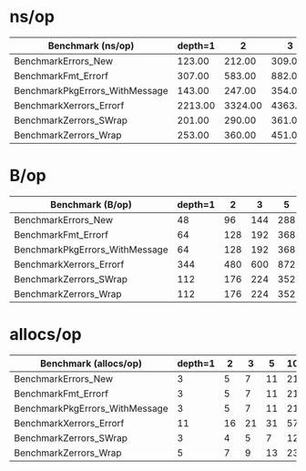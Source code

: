 # ns/op

 Benchmark (ns/op) | depth=1 | 2 | 3 | 5 | 10 | 20
--- | --- | --- | --- | --- | --- | ---
BenchmarkErrors_New | 123.00 | 212.00 | 309.00 | 511.00 | 1049.00 | 2437.00
BenchmarkFmt_Errorf | 307.00 | 583.00 | 882.00 | 1455.00 | 2984.00 | 6354.00
BenchmarkPkgErrors_WithMessage | 143.00 | 247.00 | 354.00 | 607.00 | 1309.00 | 2853.00
BenchmarkXerrors_Errorf | 2213.00 | 3324.00 | 4363.00 | 6455.00 | 12016.00 | 22459.00
BenchmarkZerrors_SWrap | 201.00 | 290.00 | 361.00 | 511.00 | 926.00 | 1785.00
BenchmarkZerrors_Wrap | 253.00 | 360.00 | 451.00 | 663.00 | 1182.00 | 2282.00

 # B/op

 Benchmark (B/op) | depth=1 | 2 | 3 | 5 | 10 | 20
--- | --- | --- | --- | --- | --- | ---
BenchmarkErrors_New | 48 | 96 | 144 | 288 | 784 | 2448
BenchmarkFmt_Errorf | 64 | 128 | 192 | 368 | 944 | 2768
BenchmarkPkgErrors_WithMessage | 64 | 128 | 192 | 368 | 944 | 2768
BenchmarkXerrors_Errorf | 344 | 480 | 600 | 872 | 1648 | 3232
BenchmarkZerrors_SWrap | 112 | 176 | 224 | 352 | 624 | 1200
BenchmarkZerrors_Wrap | 112 | 176 | 224 | 352 | 624 | 1200

 # allocs/op

 Benchmark (allocs/op) | depth=1 | 2 | 3 | 5 | 10 | 20
--- | --- | --- | --- | --- | --- | ---
BenchmarkErrors_New |  3 |  5 |  7 |  11 |  21 |  41
BenchmarkFmt_Errorf |  3 |  5 |  7 |  11 |  21 |  41
BenchmarkPkgErrors_WithMessage |  3 |  5 |  7 |  11 |  21 |  41
BenchmarkXerrors_Errorf |  11 |  16 |  21 |  31 |  57 |  108
BenchmarkZerrors_SWrap |  3 |  4 |  5 |  7 |  12 |  22
BenchmarkZerrors_Wrap |  5 |  7 |  9 |  13 |  23 |  43

